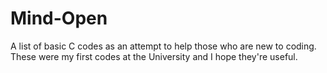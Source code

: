 # Mind-Open
A list of basic C codes as an attempt to help those who are new to coding. These were my first codes at the University and I hope they're useful.
